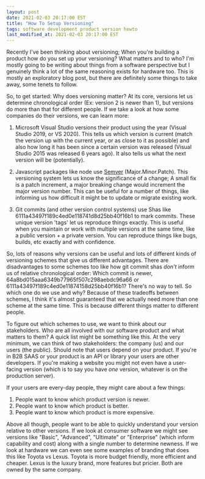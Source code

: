 ```yaml
---
layout: post
date: 2021-02-03 20:17:00 EST
title: "How To Setup Versioning"
tags: software development product version howto
last_modified_at: 2021-02-03 20:17:00 EST
---
```


Recently I've been thinking about versioning; When you're building a product how do you set up your versioning? What matters and to who? I'm mostly going to be writing about things from a software perspective but I genuinely think a lot of the same reasoning exists for hardware too. This is mostly an exploratory blog post, but there are definitely some things to take away, some tenets to follow.

So, to get started: Why does versioning matter? At its core, versions let us determine chronological order (Ex: version 2 is newer than 1), but versions do more than that for different people. If we take a look at how some companies do their versions, we can learn more:

1. Microsoft Visual Studio versions their product using the year (Visual Studio 2019, or VS 2020). This tells us which version is current (match the version up with the current year, or as close to it as possible) and also how long it has been since a certain version was released (Visual Studio 2015 was released 6 years ago). It also tells us what the next version will be (potentially).

2. Javascript packages like node use [Semver](https://semver.org/) (Major.Minor.Patch). This versioning system lets us know the significance of a change; A small fix is a patch increment, a major breaking change would increment the major version number. This can be useful for a number of things, like informing us how difficult it might be to update or migrate existing work.

3. Git commits (and other version control systems) use Shas like 6111a43497f189c4ed0e118741d8d25bb40f16b1 to mark commits. These unique version 'tags' let us reproduce things exactly. This is useful when you maintain or work with multiple versions at the same time, like a public version + a private version. You can reproduce things like bugs, builds, etc exactly and with confidence.

So, lots of reasons why versions can be useful and lots of different kinds of versioning schemes that give us different advantages. There are disadvantages to some schemes too like how git commit shas *don't* inform us of relative chronological order: Which commit is newer, 64a8bd015aaa6349b77965f507c298aebdc96a66 or 6111a43497f189c4ed0e11874158d25bb40f16b1? There's no way to tell. So which one do we use and why? Because of these tradeoffs between schemes, I think it's almost guaranteed that we actually need more than one scheme at the same time. This is because different things matter to different people.

To figure out which schemes to use, we want to think about our stakeholders. Who are all involved with our software product and what matters to them? A quick list might be something like this. At the very minimum, we can think of two stakeholders: the company (us) and our users (the public). Should note that users depend on your product. If you're in B2B SAAS or your product is an API or library your users are other developers. If you're making a website you might not even have a user-facing version (which is to say you have *one* version, whatever is on the production server).

If your users are every-day people, they might care about a few things:
1. People want to know which product version is newer.
2. People want to know which product is better.
3. People want to know which product is more expensive.

Above all though, people want to be able to quickly understand your version relative to other versions. If we look at consumer software we might see versions like "Basic", "Advanced", "Ultimate" or "Enterprise" (which inform capability and cost) along with a single number to determine newness. If we look at hardware we can even see some examples of branding that does this like Toyota vs Lexus. Toyota is more budget friendly, more efficient and cheaper. Lexus is the luxury brand, more features but pricier. Both are owned by the same company.
